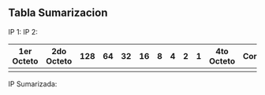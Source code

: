 ## Tabla Sumarizacion 
IP 1: 
IP 2: 

| 1er <br>Octeto | 2do <br>Octeto | 128 | 64  | 32  | 16  | 8   | 4   | 2   | 1   | 4to <br>Octeto | Corte |
| -------------- | -------------- | --- | --- | --- | --- | --- | --- | --- | --- | -------------- | ----- |
|                |                |     |     |     |     |     |     |     |     |                |       |
IP Sumarizada: 